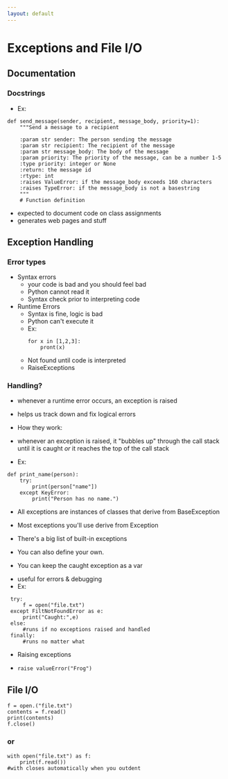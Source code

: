 ```yaml
---
layout: default
---
```


Exceptions and File I/O
=======================

Documentation
-------------

### Docstrings
 + Ex:
 ```
 def send_message(sender, recipient, message_body, priority=1):
     """Send a message to a recipient

     :param str sender: The person sending the message
     :param str recipient: The recipient of the message
     :param str message_body: The body of the message
     :param priority: The priority of the message, can be a number 1-5
     :type priority: integer or None
     :return: the message id
     :rtype: int
     :raises ValueError: if the message_body exceeds 160 characters
     :raises TypeError: if the message_body is not a basestring
     """
     # Function definition
 ```
 + expected to document code on class assignments
 + generates web pages and stuff


Exception Handling
------------------

### Error types
+ Syntax errors
    * your code is bad and you should feel bad
    * Python cannot read it
    * Syntax check prior to interpreting code
+ Runtime Errors
  - Syntax is fine, logic is bad
  - Python can't execute it
  - Ex:
    ```
    for x in [1,2,3]:
        pront(x)
    ```
  - Not found until code is interpreted
  - RaiseExceptions


### Handling?
+ whenever a runtime error occurs, an exception is raised

+ helps us track down and fix logical errors

+ How they work:
 - whenever an exception is raised, it "bubbles up" through the call stack until it is caught *or* it reaches the top of the call stack
+ Ex:
```
def print_name(person):
    try:
        print(person["name"])
    except KeyError:
        print("Person has no name.")
```
+ All exceptions are instances of classes that derive from BaseException

+ Most exceptions you'll use derive from Exception

+ There's a big list of built-in exceptions
 - You can also define your own.


+ You can keep the caught exception as a var
 - useful for errors & debugging
 - Ex:
```
 try:
     f = open("file.txt")
 except FiltNotFoundError as e:
     print("Caught:",e)
 else:
     #runs if no exceptions raised and handled
 finally:
     #runs no matter what
```


+ Raising exceptions
 - ```raise valueError("Frog")```


 File I/O
 --------

 ```
 f = open.("file.txt")
 contents = f.read()
 print(contents)
 f.close()
 ```
### or

 ```
 with open("file.txt") as f:
     print(f.read())
#with closes automatically when you outdent
```
